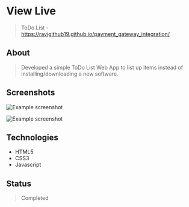 # View Live
> ToDo List - https://ravigithub19.github.io/payment_gateway_integration/

## About
> Developed a simple ToDo List Web App to list up items instead of installing/downloading a new software.

## Screenshots
![Example screenshot](./img/Homepage.png)<br>

![Example screenshot](./img/paymentPage.png)<br>

## Technologies
* HTML5
* CSS3
* Javascript

## Status
> Completed
